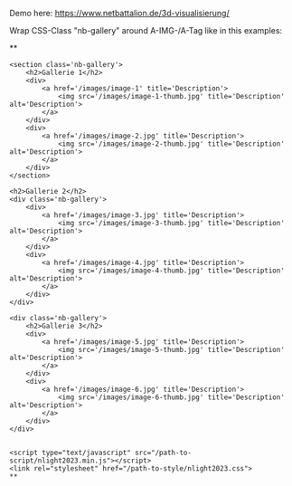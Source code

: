 
Demo here: https://www.netbattalion.de/3d-visualisierung/

Wrap CSS-Class "nb-gallery" around A-IMG-/A-Tag like in this examples:

**

    <section class='nb-gallery'>
        <h2>Gallerie 1</h2>
        <div>
            <a href='/images/image-1' title='Description'>
                <img src='/images/image-1-thumb.jpg' title='Description' alt='Description'>
            </a>
        </div>
        <div>
            <a href='/images/image-2.jpg' title='Description'>
                <img src='/images/image-2-thumb.jpg' title='Description' alt='Description'>
            </a>
        </div>
    </section>
        
    <h2>Gallerie 2</h2>
    <div class='nb-gallery'>
        <div>
            <a href='/images/image-3.jpg' title='Description'>
                <img src='/images/image-3-thumb.jpg' title='Description' alt='Description'>
            </a>
        </div>
        <div>
            <a href='/images/image-4.jpg' title='Description'>
                <img src='/images/image-4-thumb.jpg' title='Description' alt='Description'>
            </a>
        </div>
    </div>
        
    <div class='nb-gallery'>
        <h2>Gallerie 3</h2>
        <div>
            <a href='/images/image-5.jpg' title='Description'>
                <img src='/images/image-5-thumb.jpg' title='Description' alt='Description'>
            </a>
        </div>
        <div>
            <a href='/images/image-6.jpg' title='Description'>
                <img src='/images/image-6-thumb.jpg' title='Description' alt='Description'>
            </a>
        </div>
    </div>
    
    
    <script type="text/javascript" src="/path-to-script/nlight2023.min.js"></script>
    <link rel="stylesheet" href="/path-to-style/nlight2023.css">
    **
